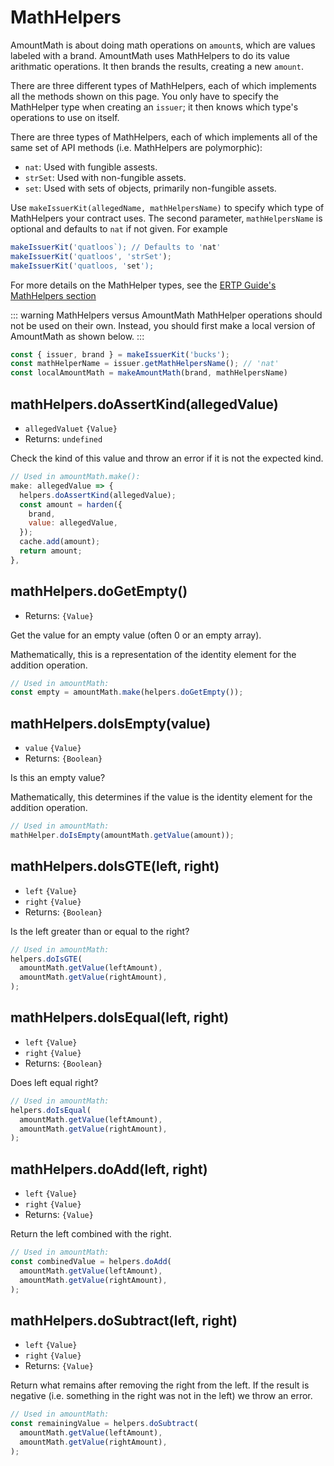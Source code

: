 # MathHelpers
AmountMath is about doing math operations on `amount`s, which are values labeled with a brand.
AmountMath uses MathHelpers to do its value arithmatic operations. It then brands the results,
creating a new `amount`. 

There are three different types of MathHelpers, each of which implements all the methods shown 
on this page. You only have to specify the MathHelper type when creating an `issuer`; it then knows
which type's operations to use on itself. 

There are three types of MathHelpers, each of which implements all of the same 
set of API methods (i.e. MathHelpers are polymorphic):
- `nat`: Used with fungible assests.
- `strSet`: Used with non-fungible assets.
- `set`: Used with sets of objects, primarily non-fungible assets.

Use `makeIssuerKit(allegedName, mathHelpersName)` to specify which type of MathHelpers
your contract uses. The second parameter, `mathHelpersName` is optional and defaults 
to `nat` if not given. For example
```js
makeIssuerKit('quatloos`); // Defaults to 'nat'
makeIssuerKit('quatloos', 'strSet');
makeIssuerKit('quatloos, 'set');
```
For more details on the MathHelper types, see the [ERTP Guide's MathHelpers section](https://agoric.com/documentation/ertp/api/math-helpers.html)

::: warning MathHelpers versus AmountMath
MathHelper operations should not be used on their own. Instead, you 
should first make a local version of AmountMath as shown below.
:::


```js
const { issuer, brand } = makeIssuerKit('bucks');
const mathHelperName = issuer.getMathHelpersName(); // 'nat'
const localAmountMath = makeAmountMath(brand, mathHelpersName)
```

## mathHelpers.doAssertKind(allegedValue)
- `allegedValuet` `{Value}`
- Returns: `undefined`

Check the kind of this value and throw an error if it is not the expected kind.

```js
// Used in amountMath.make():
make: allegedValue => {
  helpers.doAssertKind(allegedValue);
  const amount = harden({
    brand,
    value: allegedValue,
  });
  cache.add(amount);
  return amount;
},
```

## mathHelpers.doGetEmpty()
- Returns: `{Value}`

Get the value for an empty value (often 0 or an empty array).

Mathematically, this is a representation of the identity element for the addition operation.

```js
// Used in amountMath:
const empty = amountMath.make(helpers.doGetEmpty());
```

## mathHelpers.doIsEmpty(value)
- `value` `{Value}`
- Returns: `{Boolean}`

Is this an empty value?

Mathematically, this determines if the value is the identity element for the addition operation.

```js
// Used in amountMath:
mathHelper.doIsEmpty(amountMath.getValue(amount));
```

## mathHelpers.doIsGTE(left, right)
- `left` `{Value}`
- `right` `{Value}`
- Returns: `{Boolean}`

Is the left greater than or equal to the right?

```js
// Used in amountMath:
helpers.doIsGTE(
  amountMath.getValue(leftAmount),
  amountMath.getValue(rightAmount),
);
```

## mathHelpers.doIsEqual(left, right)
- `left` `{Value}`
- `right` `{Value}`
- Returns: `{Boolean}`

Does left equal right?

```js
// Used in amountMath:
helpers.doIsEqual(
  amountMath.getValue(leftAmount),
  amountMath.getValue(rightAmount),
);
```

## mathHelpers.doAdd(left, right)
- `left` `{Value}`
- `right` `{Value}`
- Returns: `{Value}`

Return the left combined with the right.

```js
// Used in amountMath:
const combinedValue = helpers.doAdd(
  amountMath.getValue(leftAmount),
  amountMath.getValue(rightAmount),
);
```

## mathHelpers.doSubtract(left, right)
- `left` `{Value}`
- `right` `{Value}`
- Returns: `{Value}`

Return what remains after removing the right from the left. If the result is negative (i.e. something in the right was not in the left) we throw an error.

```js
// Used in amountMath:
const remainingValue = helpers.doSubtract(
  amountMath.getValue(leftAmount),
  amountMath.getValue(rightAmount),
);
```
